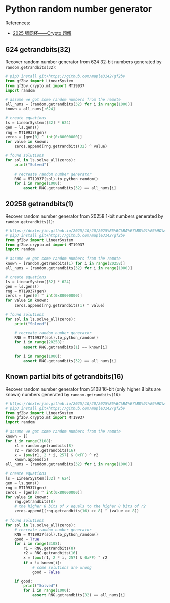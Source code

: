 # Python random number generator

References:

- [2025 强网杯——Crypto 题解](https://dexterjie.github.io/2025/10/20/2025%E5%BC%BA%E7%BD%91%E6%9D%AF/)

## 624 getrandbits(32)

Recover random number generator from 624 32-bit numbers generated by `random.getrandbits(32)`:

```python
# pip3 install git+https://github.com/maple3142/gf2bv
from gf2bv import LinearSystem
from gf2bv.crypto.mt import MT19937
import random

# assume we got some random numbers from the remote
all_nums = [random.getrandbits(32) for i in range(1000)]
known = all_nums[:624]

# create equations
ls = LinearSystem([32] * 624)
gen = ls.gens()
rng = MT19937(gen)
zeros = [gen[0] ^ int(0x80000000)]
for value in known:
    zeros.append(rng.getrandbits(32) ^ value)

# found solutions
for sol in ls.solve_all(zeros):
    print("Solved")

    # recreate random number generator
    RNG = MT19937(sol).to_python_random()
    for i in range(1000):
        assert RNG.getrandbits(32) == all_nums[i]
```

## 20258 getrandbits(1)

Recover random number generator from 20258 1-bit numbers generated by `random.getrandbits(1)`:

```python
# https://dexterjie.github.io/2025/10/20/2025%E5%BC%BA%E7%BD%91%E6%9D%AF/#Blurred%E2%80%94%E2%80%94%E5%A4%8D%E7%8E%B0
# pip3 install git+https://github.com/maple3142/gf2bv
from gf2bv import LinearSystem
from gf2bv.crypto.mt import MT19937
import random

# assume we got some random numbers from the remote
known = [random.getrandbits(1) for i in range(20258)]
all_nums = [random.getrandbits(32) for i in range(1000)]

# create equations
ls = LinearSystem([32] * 624)
gen = ls.gens()
rng = MT19937(gen)
zeros = [gen[0] ^ int(0x80000000)]
for value in known:
    zeros.append(rng.getrandbits(1) ^ value)

# found solutions
for sol in ls.solve_all(zeros):
    print("Solved")

    # recreate random number generator
    RNG = MT19937(sol).to_python_random()
    for i in range(20258):
        assert RNG.getrandbits(1) == known[i]

    for i in range(1000):
        assert RNG.getrandbits(32) == all_nums[i]
```

## Known partial bits of getrandbits(16)

Recover random number generator from 3108 16-bit (only higher 8 bits are known) numbers generated by `random.getrandbits(16)`:

```python
# https://dexterjie.github.io/2025/10/20/2025%E5%BC%BA%E7%BD%91%E6%9D%AF/#ezran
# pip3 install git+https://github.com/maple3142/gf2bv
from gf2bv import LinearSystem
from gf2bv.crypto.mt import MT19937
import random

# assume we got some random numbers from the remote
known = []
for i in range(3108):
    r1 = random.getrandbits(8)
    r2 = random.getrandbits(16)
    x = (pow(r1, 2 * i, 257) & 0xFF) ^ r2
    known.append(x)
all_nums = [random.getrandbits(32) for i in range(1000)]

# create equations
ls = LinearSystem([32] * 624)
gen = ls.gens()
rng = MT19937(gen)
zeros = [gen[0] ^ int(0x80000000)]
for value in known:
    rng.getrandbits(8)
    # the higher 8 bits of x equals to the higher 8 bits of r2
    zeros.append((rng.getrandbits(16) >> 8) ^ (value >> 8))

# found solutions
for sol in ls.solve_all(zeros):
    # recreate random number generator
    RNG = MT19937(sol).to_python_random()
    good = True
    for i in range(3108):
        r1 = RNG.getrandbits(8)
        r2 = RNG.getrandbits(16)
        x = (pow(r1, 2 * i, 257) & 0xFF) ^ r2
        if x != known[i]:
            # some solutions are wrong
            good = False

    if good:
        print("Solved")
        for i in range(1000):
            assert RNG.getrandbits(32) == all_nums[i]
```
